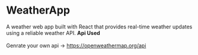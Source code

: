 # WeatherApp
A weather web app built with React that provides real-time weather updates using a reliable weather API.
**Api Used** <br></br>
Genrate your own api -> https://openweathermap.org/api
